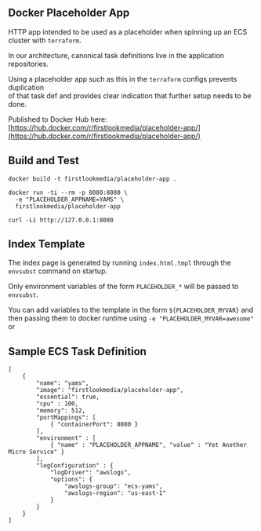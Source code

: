 
## Docker Placeholder App

HTTP app intended to be used as a placeholder when spinning up an ECS cluster with `terraform`.

In our architecture, canonical task definitions live in the application repositories.

Using a placeholder app such as this in the `terraform` configs prevents duplication \
of that task def and provides clear indication that further setup needs to be done.

Published to Docker Hub here: [https://hub.docker.com/r/firstlookmedia/placeholder-app/](https://hub.docker.com/r/firstlookmedia/placeholder-app/)

## Build and Test

```
docker build -t firstlookmedia/placeholder-app .
```

```
docker run -ti --rm -p 8080:8080 \
  -e "PLACEHOLDER_APPNAME=YAMS" \
  firstlookmedia/placeholder-app
```

```
curl -Li http://127.0.0.1:8080
```

## Index Template

The index page is generated by running `index.html.tmpl` through the `envsubst` command on startup.

Only environment variables of the form `PLACEHOLDER_*` will be passed to `envsubst`.

You can add variables to the template in the form `${PLACEHOLDER_MYVAR}` and then passing
them to docker runtime using `-e "PLACEHOLDER_MYVAR=awesome"` or


## Sample ECS Task Definition

```
[
    {
        "name": "yams",
        "image": "firstlookmedia/placeholder-app",
        "essential": true,
        "cpu" : 100,
        "memory": 512,
        "portMappings": [
            { "containerPort": 8080 }
        ],
        "environment" : [
            { "name" : "PLACEHOLDER_APPNAME", "value" : "Yet Another Micro Service" }
        ],
        "logConfiguration" : {
            "logDriver": "awslogs",
            "options": {
                "awslogs-group": "ecs-yams",
                "awslogs-region": "us-east-1"
            }
        }
    }
]
```




